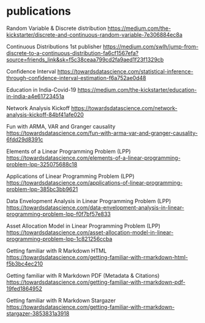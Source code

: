 # publications

Random Variable & Discrete distribution
https://medium.com/the-kickstarter/discrete-and-continuous-random-variable-7e306884ec8a

Continuous Distributions
1st publisher
https://medium.com/swlh/jump-from-discrete-to-a-continuous-distribution-fa6cf1567efa?source=friends_link&sk=f5c38ceaa799cd2fa9aed1f23f1329cb

Confidence Interval
https://towardsdatascience.com/statistical-inference-through-confidence-interval-estimation-f6a752ae0d48

Education in India-Covid-19
https://medium.com/the-kickstarter/education-in-india-a4e61723451a

Network Analysis Kickoff
https://towardsdatascience.com/network-analysis-kickoff-84bf41afe020

Fun with ARMA, VAR and Granger causality
https://towardsdatascience.com/fun-with-arma-var-and-granger-causality-6fdd29d8391c

Elements of a Linear Programming Problem (LPP)
https://towardsdatascience.com/elements-of-a-linear-programming-problem-lpp-325075688c18

Applications of Linear Programming Problem (LPP)
https://towardsdatascience.com/applications-of-linear-programming-problem-lpp-385bc3bb9621

Data Envelopment Analysis in Linear Programming Problem (LPP)
https://towardsdatascience.com/data-envelopment-analysis-in-linear-programming-problem-lpp-f0f7bf57e833

Asset Allocation Model in Linear Programming Problem (LPP)
https://towardsdatascience.com/asset-allocation-model-in-linear-programming-problem-lpp-1c821256ccba

Getting familiar with R Markdown HTML
https://towardsdatascience.com/getting-familiar-with-rmarkdown-html-f5b3bc4ec210

Getting familiar with R Markdown PDF (Metadata & Citations)
https://towardsdatascience.com/getting-familiar-with-rmarkdown-pdf-19fed1864952

Getting familiar with R Markdown Stargazer
https://towardsdatascience.com/getting-familiar-with-rmarkdown-stargazer-3853831a3918

